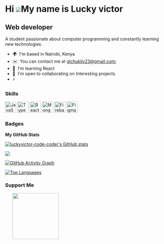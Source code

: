 Hi ![](https://user-images.githubusercontent.com/18350557/176309783-0785949b-9127-417c-8b55-ab5a4333674e.gif)My name is Lucky victor
==========================================================================================================================================

Web developer
-------------

A student passionate about computer programming and constantly learning new technologies.

* 🌍  I'm based in Nairobi, Kenya  
* ✉️  You can contact me at gichukilv23@gmail.com; 
* 🧠  I'm learning React  
* 🤝  I'm open to collaborating on Interesting projects  
* ⚡    

### Skills

<p align="left">
<a href="https://developer.mozilla.org/en-US/docs/Web/JavaScript" target="_blank" rel="noreferrer"><img src="https://raw.githubusercontent.com/danielcranney/readme-generator/main/public/icons/skills/javascript-colored.svg" width="36" height="36" alt="JavaScript" /></a>
<a href="https://www.typescriptlang.org/" target="_blank" rel="noreferrer"><img src="https://raw.githubusercontent.com/danielcranney/readme-generator/main/public/icons/skills/typescript-colored.svg" width="36" height="36" alt="TypeScript" /></a>
<a href="https://reactjs.org/" target="_blank" rel="noreferrer"><img src="https://raw.githubusercontent.com/danielcranney/readme-generator/main/public/icons/skills/react-colored.svg" width="36" height="36" alt="React" /></a>
<a href="https://www.mongodb.com/" target="_blank" rel="noreferrer"><img src="https://raw.githubusercontent.com/danielcranney/readme-generator/main/public/icons/skills/mongodb-colored.svg" width="36" height="36" alt="MongoDB" /></a>
<a href="https://firebase.google.com/" target="_blank" rel="noreferrer"><img src="https://raw.githubusercontent.com/danielcranney/readme-generator/main/public/icons/skills/firebase-colored.svg" width="36" height="36" alt="Firebase" /></a>
<a href="https://www.figma.com/" target="_blank" rel="noreferrer"><img src="https://raw.githubusercontent.com/danielcranney/readme-generator/main/public/icons/skills/figma-colored.svg" width="36" height="36" alt="Figma" /></a>
</p>




### Badges

<b>My GitHub Stats</b>

<a href="http://www.github.com/luckyvictor-code-coder"><img src="https://github-readme-stats.vercel.app/api?username=luckyvictor-code-coder&show_icons=true&hide=&count_private=true&title_color=0891b2&text_color=ffffff&icon_color=0891b2&bg_color=1c1917&hide_border=true&show_icons=true" alt="luckyvictor-code-coder's GitHub stats" /></a>

<a href="http://www.github.com/luckyvictor-code-coder"><img src="https://github-readme-streak-stats.herokuapp.com/?user=luckyvictor-code-coder&stroke=ffffff&background=1c1917&ring=0891b2&fire=0891b2&currStreakNum=ffffff&currStreakLabel=0891b2&sideNums=ffffff&sideLabels=ffffff&dates=ffffff&hide_border=true" /></a>

<a href="https://github.com/luckyvictor-code-coder">
  <img src="https://github-readme-activity-graph.vercel.app/graph?username=luckyvictor-code-coder&bg_color=1c1917&color=ffffff&line=14b8a6&point=ffffff&area=true&hide_border=true" alt="GitHub Activity Graph" />
</a>

<a href="https://github.com/luckyvictor-code-coder" align="left"><img src="https://github-readme-stats.vercel.app/api/top-langs/?username=luckyvictor-code-coder&langs_count=10&title_color=0891b2&text_color=ffffff&icon_color=0891b2&bg_color=1c1917&hide_border=true&locale=en&custom_title=Top%20Languages" alt="Top Languages" /></a>

### Support Me

<ul style="list-style-type: none; margin: 0;">
<li style="display: inline-block; margin-right: 0.25rem;">
<a href="https://www.buymeacoffee.com/luckyvictor-code-coder"><img src="https://cdn.buymeacoffee.com/buttons/v2/default-yellow.png" width="150"/></a>
</li>
</ul>
